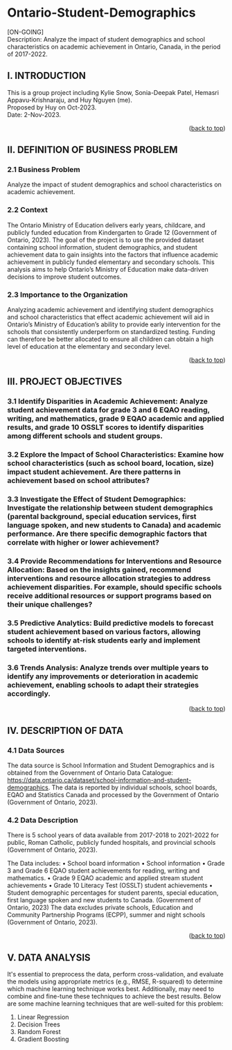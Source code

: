 # Ontario-Student-Demographics
[ON-GOING] <br />
Description: Analyze the impact of student demographics and school characteristics on academic achievement in Ontario, Canada, in the period of 2017-2022. 

<!-- INTRODUCTION -->
## I. INTRODUCTION
This is a group project including Kylie Snow, Sonia-Deepak Patel, Hemasri Appavu-Krishnaraju, and Huy Nguyen (me).<br />
Proposed by Huy on Oct-2023. <br />
Date: 2-Nov-2023. <br />
<p align="right">(<a href="#readme-top">back to top</a>)</p>

<!-- II. DEFINITION OF BUSINESS PROBLEM -->
## II. DEFINITION OF BUSINESS PROBLEM

### 2.1 Business Problem

Analyze the impact of student demographics and school characteristics on academic achievement. <br />

### 2.2 Context

The Ontario Ministry of Education delivers early years, childcare, and publicly funded education from Kindergarten to Grade 12 (Government of Ontario, 2023). The goal of the project is to use the provided dataset containing school information, student demographics, and student achievement data to gain insights into the factors that influence academic achievement in publicly funded elementary and secondary schools. This analysis aims to help Ontario’s Ministry of Education make data-driven decisions to improve student outcomes.

### 2.3 Importance to the Organization

Analyzing academic achievement and identifying student demographics and school characteristics that effect academic achievement will aid in Ontario’s Ministry of Education’s ability to provide early intervention for the schools that consistently underperform on standardized testing. Funding can therefore be better allocated to ensure all children can obtain a high level of education at the elementary and secondary level.

<p align="right">(<a href="#readme-top">back to top</a>)</p>

<!-- III. PROJECT OBJECTIVES -->
## III. PROJECT OBJECTIVES

### 3.1 Identify Disparities in Academic Achievement: Analyze student achievement data for grade 3 and 6 EQAO reading, writing, and mathematics, grade 9 EQAO academic and applied results, and grade 10 OSSLT scores to identify disparities among different schools and student groups.

### 3.2 Explore the Impact of School Characteristics: Examine how school characteristics (such as school board, location, size) impact student achievement. Are there patterns in achievement based on school attributes?

### 3.3 Investigate the Effect of Student Demographics: Investigate the relationship between student demographics (parental background, special education services, first language spoken, and new students to Canada) and academic performance. Are there specific demographic factors that correlate with higher or lower achievement?

### 3.4 Provide Recommendations for Interventions and Resource Allocation: Based on the insights gained, recommend interventions and resource allocation strategies to address achievement disparities. For example, should specific schools receive additional resources or support programs based on their unique challenges?

### 3.5 Predictive Analytics: Build predictive models to forecast student achievement based on various factors, allowing schools to identify at-risk students early and implement targeted interventions.

### 3.6 Trends Analysis: Analyze trends over multiple years to identify any improvements or deterioration in academic achievement, enabling schools to adapt their strategies accordingly.

<p align="right">(<a href="#readme-top">back to top</a>)</p>

<!-- IV. DESCRIPTION OF DATA -->
## IV. DESCRIPTION OF DATA

### 4.1 Data Sources

The data source is School Information and Student Demographics and is obtained from the Government of Ontario Data Catalogue: https://data.ontario.ca/dataset/school-information-and-student-demographics. The data is reported by individual schools, school boards, EQAO and Statistics Canada and processed by the Government of Ontario (Government of Ontario, 2023). 

### 4.2 Data Description

There is 5 school years of data available from 2017-2018 to 2021-2022 for public, Roman Catholic, publicly funded hospitals, and provincial schools (Government of Ontario, 2023). 

The Data includes: 
•	School board information
•	School information 
•	Grade 3 and Grade 6 EQAO student achievements for reading, writing and mathematics. 
•	Grade 9 EQAO academic and applied stream student achievements 
•	Grade 10 Literacy Test (OSSLT) student achievements 
•	Student demographic percentages for student parents, special education, first language spoken and new students to Canada.  (Government of Ontario, 2023)
The data excludes private schools, Education and Community Partnership Programs (ECPP), summer and night schools (Government of Ontario, 2023). 

<p align="right">(<a href="#readme-top">back to top</a>)</p>

<!-- V. DATA ANALYSIS -->
## V. DATA ANALYSIS

It's essential to preprocess the data, perform cross-validation, and evaluate the models using appropriate metrics (e.g., RMSE, R-squared) to determine which machine learning technique works best. Additionally, may need to combine and fine-tune these techniques to achieve the best results.
Below are some machine learning techniques that are well-suited for this problem:

1.	Linear Regression
2.	Decision Trees
3.	Random Forest
4.	Gradient Boosting
